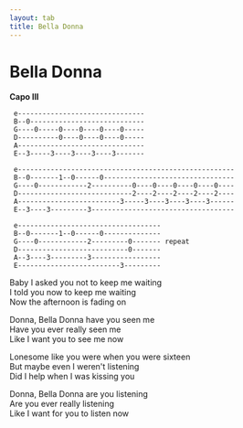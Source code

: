```yaml
---
layout: tab
title: Bella Donna
---
```

# Bella Donna

**Capo III**

``` 
 e-------------------------------
 B--0----------------------------
 G----0-----0----0----0----0-----
 D----------0----0----0----0-----
 A-------------------------------
 E--3-----3----3----3----3-------
```

``` 
 e-----------------------------------------------------
 B--0-------1--0------0--------------------------------
 G----0------------2----------0----0----0----0----0----
 D----------------------------2----2----2----2----2----
 A-------------------------3-----3----3----3----3------
 E--3----3---------3-----------------------------------
```

``` 
 e-----------------------------------
 B--0-------1--0------0--------------
 G----0------------2---------0------- repeat
 D---------------------------0-------
 A--3----3---------3-----------------
 E-------------------------3---------
```

  
Baby I asked you not to keep me waiting  
I told you now to keep me waiting  
Now the afternoon is fading on  
  
Donna, Bella Donna have you seen me  
Have you ever really seen me  
Like I want you to see me now  
  
Lonesome like you were when you were sixteen  
But maybe even I weren't listening  
Did I help when I was kissing you  
  
Donna, Bella Donna are you listening  
Are you ever really listening  
Like I want for you to listen now
